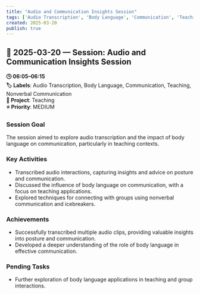```yaml
---
title: "Audio and Communication Insights Session"
tags: ['Audio Transcription', 'Body Language', 'Communication', 'Teaching', 'Nonverbal Communication']
created: 2025-03-20
publish: true
---
```


## 📅 2025-03-20 — Session: Audio and Communication Insights Session

**🕒 06:05–06:15**  
**🏷️ Labels**: Audio Transcription, Body Language, Communication, Teaching, Nonverbal Communication  
**📂 Project**: Teaching  
**⭐ Priority**: MEDIUM  


### Session Goal
The session aimed to explore audio transcription and the impact of body language on communication, particularly in teaching contexts.

### Key Activities
- Transcribed audio interactions, capturing insights and advice on posture and communication.
- Discussed the influence of body language on communication, with a focus on teaching applications.
- Explored techniques for connecting with groups using nonverbal communication and icebreakers.

### Achievements
- Successfully transcribed multiple audio clips, providing valuable insights into posture and communication.
- Developed a deeper understanding of the role of body language in effective communication.

### Pending Tasks
- Further exploration of body language applications in teaching and group interactions.
